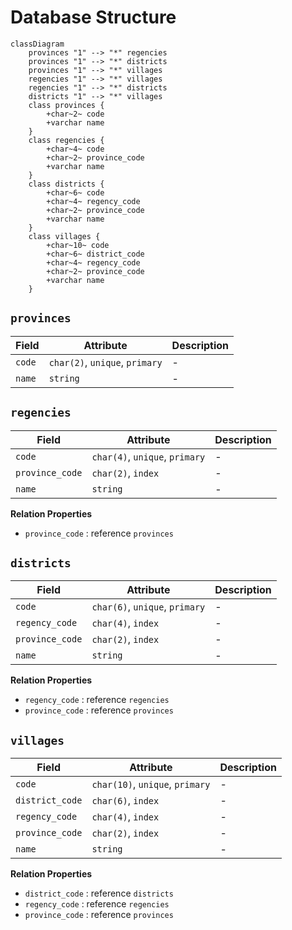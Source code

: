 # Database Structure

```mermaid
classDiagram
    provinces "1" --> "*" regencies
    provinces "1" --> "*" districts
    provinces "1" --> "*" villages
    regencies "1" --> "*" villages
    regencies "1" --> "*" districts
    districts "1" --> "*" villages
    class provinces {
        +char~2~ code
        +varchar name
    }
    class regencies {
        +char~4~ code
        +char~2~ province_code
        +varchar name
    }
    class districts {
        +char~6~ code
        +char~4~ regency_code
        +char~2~ province_code
        +varchar name
    }
    class villages {
        +char~10~ code
        +char~6~ district_code
        +char~4~ regency_code
        +char~2~ province_code
        +varchar name
    }
```

## `provinces`

| Field | Attribute | Description |
| --- | --- | --- |
| `code` | `char(2)`, `unique`, `primary` | - |
| `name` | `string` | - |

## `regencies`

| Field | Attribute | Description |
| --- | --- | --- |
| `code` | `char(4)`, `unique`, `primary` | - |
| `province_code` | `char(2)`, `index` | - |
| `name` | `string` | - |

**Relation Properties**
- `province_code` : reference `provinces`

## `districts`

| Field | Attribute | Description |
| --- | --- | --- |
| `code` | `char(6)`, `unique`, `primary` | - |
| `regency_code` | `char(4)`, `index` | - |
| `province_code` | `char(2)`, `index` | - |
| `name` | `string` | - |

**Relation Properties**
- `regency_code` : reference `regencies`
- `province_code` : reference `provinces`

## `villages`

| Field | Attribute | Description |
| --- | --- | --- |
| `code` | `char(10)`, `unique`, `primary` | - |
| `district_code` | `char(6)`, `index` | - |
| `regency_code` | `char(4)`, `index` | - |
| `province_code` | `char(2)`, `index` | - |
| `name` | `string` | - |

**Relation Properties**
- `district_code` : reference `districts`
- `regency_code` : reference `regencies`
- `province_code` : reference `provinces`
